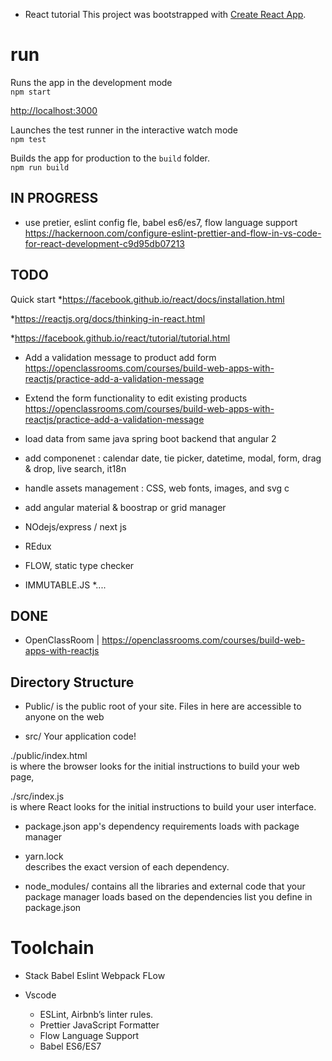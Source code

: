 * React tutorial
This project was bootstrapped with [Create React App](https://github.com/facebookincubator/create-react-app).

# run


Runs the app in the development mode<br>
`npm start`

[http://localhost:3000](http://localhost:3000)


Launches the test runner in the interactive watch mode<br>
`npm test`


Builds the app for production to the `build` folder.<br>
`npm run build`

## IN PROGRESS

* use pretier, eslint config fle, babel es6/es7, flow language support
https://hackernoon.com/configure-eslint-prettier-and-flow-in-vs-code-for-react-development-c9d95db07213

## TODO

Quick start
*https://facebook.github.io/react/docs/installation.html

*https://reactjs.org/docs/thinking-in-react.html


*https://facebook.github.io/react/tutorial/tutorial.html


* Add a validation message to product add form
https://openclassrooms.com/courses/build-web-apps-with-reactjs/practice-add-a-validation-message

* Extend the form functionality to edit existing products
https://openclassrooms.com/courses/build-web-apps-with-reactjs/practice-add-a-validation-message

* load data from same java spring boot backend that angular 2 



* add componenet : calendar date, tie picker, datetime, modal, form, drag & drop, live search, it18n
* handle assets management : CSS, web fonts, images, and svg c
* add angular material & boostrap or grid manager

* NOdejs/express / next js
* REdux
* FLOW, static type checker
* IMMUTABLE.JS
*....

## DONE

* OpenClassRoom  | https://openclassrooms.com/courses/build-web-apps-with-reactjs

## Directory Structure

- Public/ 
 is the public root of your site. Files in here are accessible to anyone on the web

 - src/
Your application code!


./public/index.html  
is where the browser looks for the initial instructions to build your web page,  

./src/index.js  
is where React looks for the initial instructions to build your user interface.


- package.json
app's dependency requirements loads with package manager

- yarn.lock  
describes the exact version of each dependency.

- node_modules/ 
contains all the libraries and external code that your package manager loads based on the dependencies list you define in  package.json


# Toolchain

- Stack
Babel
Eslint
Webpack
FLow

- Vscode
    - ESLint, Airbnb’s linter rules.
    - Prettier JavaScript Formatter
    - Flow Language Support
    - Babel ES6/ES7
